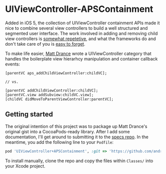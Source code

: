 # UIViewController-APSContainment

Added in iOS 5, the collection of UIViewController containment APIs made it nice to combine several view controllers to build a well structured and segmented user interface. The work involved in adding and removing child view controllers is [somewhat repetetive][srg], and what the frameworks do and don't take care of you is [easy to forget][cf].

[srg]: https://gist.github.com/andrewsardone/5854342
[cf]: http://confusatory.org/post/54049609435/notes-on-child-view-controllers

To make life easier, [Matt Drance][md] wrote a UIViewController category that handles the boilerplate view hierarhcy manipulation and container callback events:

[md]: https://github.com/drance

```objc
[parentVC aps_addChildViewController:childVC];

// vs.

[parentVC addChildViewController:childVC];
[parentVC.view addSubview:childVC.view];
[childVC didMoveToParentViewController:parentVC];
```

## Getting started

The original intention of this project was to package up Matt Drance's original gist into a CocoaPods-ready library. After I add some documentation, I'll get around to submitting it to the [specs repo][scp]. In the meantime, you add the following line to your `Podfile`:

```ruby
pod 'UIViewController+APSContainment', :git => 'https://github.com/andrewsardone/UIViewController-APSContainment.git'
```

To install manually, clone the repo and copy the files within `Classes/` into your Xcode project.

[scp]: https://github.com/CocoaPods/Specs
